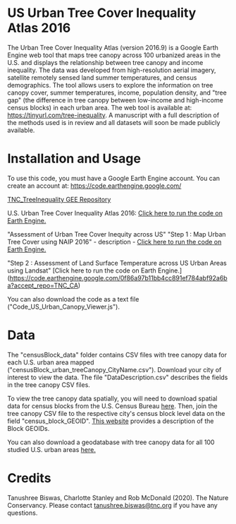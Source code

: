 # US Urban Tree Cover Inequality Atlas 2016

The Urban Tree Cover Inequality Atlas (version 2016.9) is a Google Earth Engine web tool that maps tree canopy across 100 urbanized areas in the U.S. and displays the relationship between tree canopy and income inequality. The data was developed from high-resolution aerial imagery, satellite remotely sensed land summer temperatures, and census demographics. The tool allows users to explore the information on tree canopy cover, summer temperatures, income, population density, and "tree gap" (the difference in tree canopy between low-income and high-income census blocks) in each urban area. The web tool is available at: https://tinyurl.com/tree-inequality. A manuscript with a full description of the methods used is in review and all datasets will soon be made publicly available.

# Installation and Usage
To use this code, you must have a Google Earth Engine account. You can create an account at: https://code.earthengine.google.com/ 

[TNC_TreeInequality GEE Repository](https://code.earthengine.google.com/?accept_repo=users/Shree1175/tnc_treeinequality)

U.S. Urban Tree Cover Inequality Atlas 2016: [Click here to run the code on Earth Engine.](https://code.earthengine.google.com/0c66ac6c96ef8326f328d4ad595fd7fa?accept_repo=TNC_CA) 

"Assessment of Urban Tree Cover Inequity across US"
"Step 1 : Map Urban Tree Cover using NAIP 2016" - description - [Click here to run the code on Earth Engine.](https://code.earthengine.google.com/8133aae126123850ca672a561e64f086?accept_repo=TNC_CA)

"Step 2 : Assessment of Land Surface Temperature across US Urban Areas using Landsat" [Click here to run the code on Earth Engine.] (https://code.earthengine.google.com/0f86a97b11bb4cc891ef784abf92a6ba?accept_repo=TNC_CA)

You can also download the code as a text file ("Code_US_Urban_Canopy_Viewer.js"). 

# Data
The "censusBlock_data" folder contains CSV files with tree canopy data for each U.S. urban area mapped ("censusBlock_urban_treeCanopy_CityName.csv"). Download your city of interest to view the data. The file "DataDescription.csv" describes the fields in the tree canopy CSV files.

To view the tree canopy data spatially, you will need to download spatial data for census blocks from the U.S. Census Bureau [here](https://www.census.gov/geographies/mapping-files.2020.html). Then, join the tree canopy CSV file to the respective city's census block level data on the field "census_block_GEOID". [This website](https://www.census.gov/programs-surveys/geography/guidance/geo-identifiers.html) provides a description of the Block GEOIDs. 

You can also download a geodatabase with tree canopy data for all 100 studied U.S. urban areas [here.](https://knb.ecoinformatics.org/view/doi:10.5063/MS3R5F)

# Credits
Tanushree Biswas, Charlotte Stanley and Rob McDonald (2020). The Nature Conservancy. Please contact tanushree.biswas@tnc.org if you have any questions.
